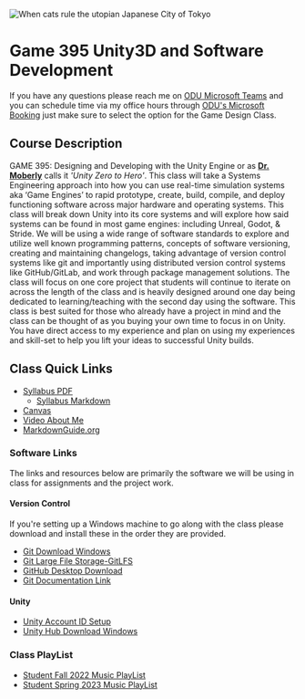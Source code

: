 ![When cats rule the utopian Japanese City of Tokyo](./Images/DALLE/Spring2023.png)

# Game 395 Unity3D and Software Development

If you have any questions please reach me on [ODU Microsoft Teams](https://teams.microsoft.com/l/chat/0/0?users=jshull@odu.edu) and you can schedule time via my office hours through [ODU's Microsoft Booking](https://outlook.office.com/bookwithme/user/a264cdcc1bda4ce4884e4b052b89bdc3@odu.edu/meetingtype/RDiapeLfhkq1XJ5topb6_g2?anonymous) just make sure to select the option for the Game Design Class.

## Course Description

GAME 395: Designing and Developing with the Unity Engine or as **[Dr. Moberly](https://www.odu.edu/directory/people/k/kmoberly)** calls it *'Unity Zero to Hero'*. This class will take a Systems Engineering approach into how you can use real-time simulation systems aka ‘Game Engines’ to rapid prototype, create, build, compile, and deploy functioning software across major hardware and operating systems. This class will break down Unity into its core systems and will explore how said systems can be found in most game engines: including Unreal, Godot, & Stride. We will be using a wide range of software standards to explore and utilize well known programming patterns, concepts of software versioning, creating and maintaining changelogs, taking advantage of version control systems like git and importantly using distributed version control systems like GitHub/GitLab, and work through package management solutions. The class will focus on one core project that students will continue to iterate on across the length of the class and is heavily designed around one day being dedicated to learning/teaching with the second day using the software. This class is best suited for those who already have a project in mind and the class can be thought of as you buying your own time to focus in on Unity. You have direct access to my experience and plan on using my experiences and skill-set to help you lift your ideas to successful Unity builds.

## Class Quick Links

* [Syllabus PDF](./Docs/Syllabus.pdf)
  * [Syllabus Markdown](./Docs/Syllabus.md)
* [Canvas](https://canvas.odu.edu/courses/138109)
* [Video About Me](https://youtu.be/F-wHUHyhsLw)
* [MarkdownGuide.org](https://www.markdownguide.org/)

### Software Links

The links and resources below are primarily the software we will be using in class for assignments and the project work.

#### Version Control

If you're setting up a Windows machine to go along with the class please download and install these in the order they are provided.

* [Git Download Windows](https://git-scm.com/download/win)
* [Git Large File Storage-GitLFS](https://git-lfs.com/)
* [GitHub Desktop Download](https://desktop.github.com/)
* [Git Documentation Link](https://git-scm.com/docs)

#### Unity

* [Unity Account ID Setup](https://id.unity.com/en/conversations/c2016f3e-64f8-49dd-aab3-7dbbd1246252001f?view=register)
* [Unity Hub Download Windows](https://public-cdn.cloud.unity3d.com/hub/prod/UnityHubSetup.exe?_ga=2.84960474.216678318.1673466041-215617741.1670276335&_gac=1.186748634.1671739732.CjwKCAiAnZCdBhBmEiwA8nDQxejInOjjSGflQNg_ljlR4V4ugOfktvmxEWIGjm1D-1quNhOBbgzWUBoCWtMQAvD_BwE)

### Class PlayList

* [Student Fall 2022 Music PlayList](https://music.apple.com/us/playlist/game-395-23699/pl.u-xlyNEdNCDpkae)
* [Student Spring 2023 Music PlayList](https://music.apple.com/us/playlist/game395-odu-33915/pl.u-KVXBk1vFRmZPd)
